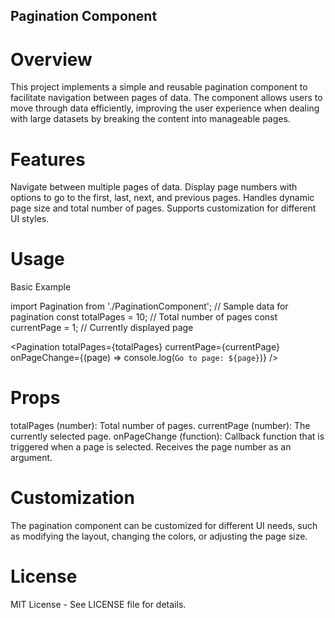 ## Pagination Component

# Overview
This project implements a simple and reusable pagination component to facilitate navigation between pages of data. The component allows users to move through data efficiently, improving the user experience when dealing with large datasets by breaking the content into manageable pages.

# Features

Navigate between multiple pages of data.
Display page numbers with options to go to the first, last, next, and previous pages.
Handles dynamic page size and total number of pages.
Supports customization for different UI styles.

# Usage

Basic Example

import Pagination from './PaginationComponent';
// Sample data for pagination
const totalPages = 10;  // Total number of pages
const currentPage = 1;  // Currently displayed page

<Pagination totalPages={totalPages} currentPage={currentPage} onPageChange={(page) => console.log(`Go to page: ${page}`)} />

# Props

totalPages (number): Total number of pages.
currentPage (number): The currently selected page.
onPageChange (function): Callback function that is triggered when a page is selected. Receives the page number as an argument.

# Customization
The pagination component can be customized for different UI needs, such as modifying the layout, changing the colors, or adjusting the page size.

# License
MIT License - See LICENSE file for details.



